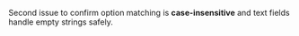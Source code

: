 <!--
title: Test: field writes — different options
labels: ["test","feature","ci"]
assignees: ["mfortin014"]
uid: test6-field-writes-2

# Project field mappings (exact names from our Project policy):
project: "test"
type: "Feature"
status: "Draft"
priority: "P2"
target: "mvp-0.8.0"
area: "ci"
doc: "docs/specs/04_Intake_MVP_Specs.md"
pr: ""
-->

Second issue to confirm option matching is **case-insensitive** and text fields handle empty strings safely.
